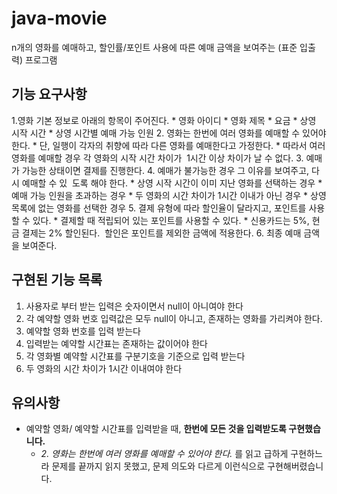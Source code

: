 # java-movie
n개의 영화를 예매하고, 할인률/포인트 사용에 따른 예매 금액을 보여주는 (표준 입출력) 프로그램

## 기능 요구사항
1.영화 기본 정보로 아래의 항목이 주어진다.
    * 영화 아이디
    * 영화 제목 
    * 요금
    * 상영 시작 시간
    * 상영 시간별 예매 가능 인원
2. 영화는 한번에 여러 영화를 예매할 수 있어야 한다.
    * 단, 일행이 각자의 취향에 따라 다른 영화를 예매한다고 가정한다. 
    * 따라서 여러 영화를 예매할 경우 각 영화의 시작 시간 차이가  1시간 이상 차이가 날 수 없다.
3. 예매가 가능한 상태이면 결제를 진행한다.
4. 예매가 불가능한 경우 그 이유를 보여주고, 다시 예매할 수 있  도록 해야 한다.
    * 상영 시작 시간이 이미 지난 영화를 선택하는 경우
    * 예매 가능 인원을 초과하는 경우
    * 두 영화의 시간 차이가 1시간 이내가 아닌 경우 
    * 상영목록에 없는 영화를 선택한 경우
5. 결제 유형에 따라 할인율이 달라지고, 포인트를 사용할 수 있다.
    * 결제할 때 적립되어 있는 포인트를 사용할 수 있다. 
    * 신용카드는 5%, 현금 결제는 2% 할인된다.  할인은 포인트를 제외한 금액에 적용한다.
6. 최종 예매 금액을 보여준다.

## 구현된 기능 목록
1. 사용자로 부터 받는 입력은 숫자이면서 null이 아니여야 한다
2. 각 예약할 영화 번호 입력값은 모두 null이 아니고, 존재하는 영화를 가리켜야 한다.
3. 예약할 영화 번호를 입력 받는다
4. 입력받는 예약할 시간표는 존재하는 값이어야 한다
5. 각 영화별 예약할 시간표를 구분기호을 기준으로 입력 받는다
6. 두 영화의 시간 차이가 1시간 이내여야 한다

## 유의사항
* 예약할 영화/ 예약할 시간표를 입력받을 때, **한번에 모든 것을 입력받도록 구현했습니다.**
    * *2. 영화는 한번에 여러 영화를 예매할 수 있어야 한다.* 를 읽고 급하게 구현하느라 문제를 끝까지 읽지 못했고, 문제 의도와 다르게 이런식으로 구현해버렸습니다. 